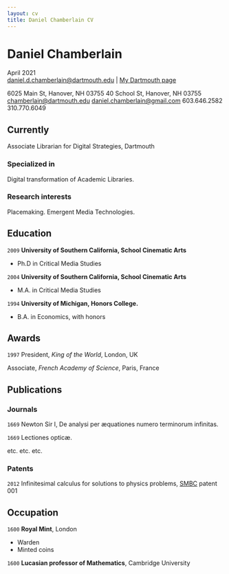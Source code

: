 ```yaml
---
layout: cv
title: Daniel Chamberlain CV
---
```


# Daniel Chamberlain
<div id="date">April 2021</div>

<div id="webaddress">
  <a href="daniel.d.chamberlain@dartmouth.edu">daniel.d.chamberlain@dartmouth.edu</a>
| <a href="https://library.dartmouth.edu/staffdir/bio.php?emp=625">My Dartmouth page</a>
</div>

6025 Main St, Hanover, NH 03755				40 School St, Hanover, NH 03755
chamberlain@dartmouth.edu					daniel.chamberlain@gmail.com
603.646.2582							 310.770.6049


## Currently

Associate Librarian for Digital Strategies, Dartmouth

### Specialized in

Digital transformation of Academic Libraries.


### Research interests

Placemaking. Emergent Media Technologies.


## Education

`2009`
__University of Southern California, School Cinematic Arts__

- Ph.D in Critical Media Studies

`2004`
__University of Southern California, School Cinematic Arts__

- M.A. in Critical Media Studies

`1994`
__University of Michigan, Honors College.__

- B.A. in Economics, with honors


## Awards

`1997`
President, *King of the World*, London, UK

Associate, *French Academy of Science*, Paris, France



## Publications

<!-- A list is also available [online](http://scholar.google.co.uk/citations?user=LTOTl0YAAAAJ) -->

### Journals

`1669`
Newton Sir I, De analysi per æquationes numero terminorum infinitas.

`1669`
Lectiones opticæ.

etc. etc. etc.

### Patents

`2012`
Infinitesimal calculus for solutions to physics problems, [SMBC](http://www.techdirt.com/articles/20121011/09312820678/if-patents-had-been-around-time-newton.shtml) patent 001


## Occupation

`1600`
__Royal Mint__, London

- Warden
- Minted coins

`1600`
__Lucasian professor of Mathematics__, Cambridge University



<!-- ### Footer

Last updated: May 2013 -->
